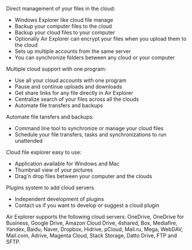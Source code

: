 Direct management of your files in the cloud:
- Windows Explorer like cloud file manage
- Backup your computer files to the cloud
- Backup your cloud files to your computer
- Optionally Air Explorer can encrypt your files when you upload them to the cloud
- Sets up multiple accounts from the same server
- You can synchronize folders between any cloud or your computer

Multiple cloud support with one program:
- Use all your cloud accounts with one program
- Pause and continue uploads and downloads
- Get share links for any file directly in Air Explorer
- Centralize search of your files across all the clouds
- Automate file transfers and backups

Automate file tansfers and backups:
- Command line tool to synchronize or manage your cloud files
- Schedule your file transfers, tasks and synchronizations to run unattended

Cloud file explorer easy to use:
- Application available for Windows and Mac
- Thumbnail view of your pictures
- Drag'n drop files between your computer and the clouds

Plugins system to add cloud servers
- Independent development of plugins
- Contact us if you want to develop or suggest a cloud plugin

Air Explorer supports the following cloud servers:
OneDrive, OneDrive for Business, Google Drive, Amazon Cloud Drive, 4shared, Box, Mediafire, Yandex, Baidu, Naver, Dropbox, Hidrive, pCloud, Mail.ru, Mega, WebDAV, Mail.com, Adrive, Magenta Cloud, Stack Storage, Datto Drive, FTP and SFTP.